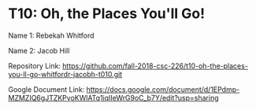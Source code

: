 # T10: Oh, the Places You'll Go!


Name 1: Rebekah Whitford

Name 2: Jacob Hill

Repository Link: https://github.com/fall-2018-csc-226/t10-oh-the-places-you-ll-go-whitfordr-jacobh-t010.git

Google Document Link: https://docs.google.com/document/d/1EPdmp-MZMZIQ6gJTZKPyoKWlATq1iqIIeWrG9oC_b7Y/edit?usp=sharing
